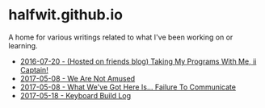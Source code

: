 # halfwit.github.io
A home for various writings related to what I've been working on or learning.


* [2016-07-20 - (Hosted on friends blog) Taking My Programs With Me, ii Captain!](http://www.teamcool.net/posts/ubiquitous-flirting.html)
* [2017-05-08 - We Are Not Amused](https://halfwit.github.io/2017-05-08/Amused.html)
* [2017-05-08 - What We've Got Here Is... Failure To Communicate](https://halfwit.github.io/2017-05-08/Communicate.html)
* [2017-05-18 - Keyboard Build Log](https://halfwit.github.io/2017-05-18/Log.html)
